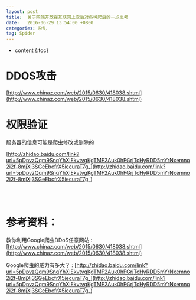 ```yaml
---
layout: post
title:  关于网站开放在互联网上之后对各种爬虫的一点思考
date:   2016-06-29 13:54:00 +0800
categories: 杂乱
tag: Spider
---
```


* content
{:toc}


DDOS攻击
====================

[http://www.chinaz.com/web/2015/0630/418038.shtml](http://www.chinaz.com/web/2015/0630/418038.shtml)


权限验证
====================

服务器的信息可能是爬虫修改或删除的

[http://zhidao.baidu.com/link?url=5pDpvzQqm9SnqYhXIEkvtvgKgTMF2Auk0hFGrjTcHyRDD5mYrNxemno2i2f-8mjXj3SGeEbcfrX5iecuraT7g_](http://zhidao.baidu.com/link?url=5pDpvzQqm9SnqYhXIEkvtvgKgTMF2Auk0hFGrjTcHyRDD5mYrNxemno2i2f-8mjXj3SGeEbcfrX5iecuraT7g_)


<br />
<br />

参考资料：
====================

教你利用Google爬虫DDoS任意网站 : [http://www.chinaz.com/web/2015/0630/418038.shtml](http://www.chinaz.com/web/2015/0630/418038.shtml)

Google爬虫的威力有多大？ : [http://zhidao.baidu.com/link?url=5pDpvzQqm9SnqYhXIEkvtvgKgTMF2Auk0hFGrjTcHyRDD5mYrNxemno2i2f-8mjXj3SGeEbcfrX5iecuraT7g_](http://zhidao.baidu.com/link?url=5pDpvzQqm9SnqYhXIEkvtvgKgTMF2Auk0hFGrjTcHyRDD5mYrNxemno2i2f-8mjXj3SGeEbcfrX5iecuraT7g_)

<br />
<br />